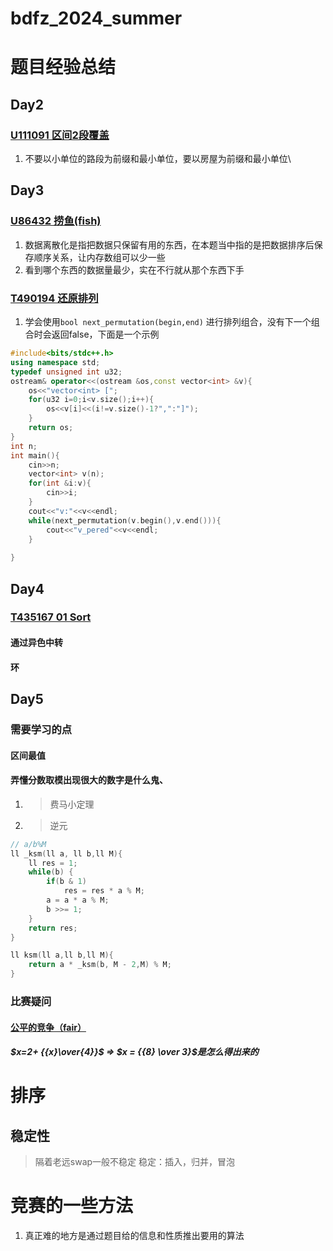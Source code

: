 # bdfz_2024_summer
# 题目经验总结
## Day2
### [U111091 区间2段覆盖](./day2/U111091/U111091.md)
1. 不要以小单位的路段为前缀和最小单位，要以房屋为前缀和最小单位\

## Day3
### [U86432 捞鱼(fish)](./day3/U86432/U86432.md)
1. 数据离散化是指把数据只保留有用的东西，在本题当中指的是把数据排序后保存顺序关系，让内存数组可以少一些
2. 看到哪个东西的数据量最少，实在不行就从那个东西下手

### [T490194 还原排列](./day3/T490194/T490194.md)
1. 学会使用`bool next_permutation(begin,end)` 进行排列组合，没有下一个组合时会返回false，下面是一个示例
```cpp
#include<bits/stdc++.h>
using namespace std;
typedef unsigned int u32;
ostream& operator<<(ostream &os,const vector<int> &v){
    os<<"vector<int> [";
    for(u32 i=0;i<v.size();i++){
        os<<v[i]<<(i!=v.size()-1?",":"]");
    }
    return os;
}
int n;
int main(){
    cin>>n;
    vector<int> v(n);
    for(int &i:v){
        cin>>i;
    }
    cout<<"v:"<<v<<endl;
    while(next_permutation(v.begin(),v.end())){
        cout<<"v_pered"<<v<<endl;
    }
    
}
```

## Day4
### [T435167 01 Sort](./day4/T435167/T435167.md)
#### 通过异色中转
#### 环

## Day5
### 需要学习的点
#### 区间最值
#### 弄懂分数取模出现很大的数字是什么鬼、
1. >费马小定理
2. >逆元
```cpp
// a/b%M
ll _ksm(ll a, ll b,ll M){
    ll res = 1;
    while(b) {
        if(b & 1)                    
            res = res * a % M;       
        a = a * a % M;               
        b >>= 1;                     
    }
    return res;
}

ll ksm(ll a,ll b,ll M){
    return a * _ksm(b, M - 2,M) % M;
}
```
### 比赛疑问
#### [公平的竞争（fair）](./day5/statement.pdf)
##### $x=2+ {{x}\over{4}}$  => $x = {{8} \over 3}$是怎么得出来的


# 排序
## 稳定性
>隔着老远swap一般不稳定
>稳定：插入，归并，冒泡

# 竞赛的一些方法

1. 真正难的地方是通过题目给的信息和性质推出要用的算法
